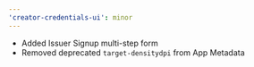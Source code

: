 ```yaml
---
'creator-credentials-ui': minor
---
```


- Added Issuer Signup multi-step form
- Removed deprecated `target-densitydpi` from App Metadata
